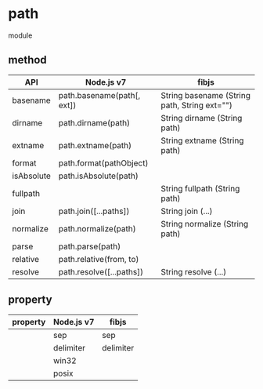 # path

module

## method

|     API    |        Node.js v7          |                       fibjs                  |
|------------|----------------------------|--------------------------------------------- |
| basename   | path.basename(path[, ext]) | String basename (String path, String ext="") |
| dirname    | path.dirname(path)         | String dirname (String path)                 |
| extname    | path.extname(path)         | String extname (String path)                 |
| format     | path.format(pathObject)    |                                              |
| isAbsolute | path.isAbsolute(path)      |                                              |
| fullpath   |                            | String fullpath (String path)                |
| join       | path.join([...paths])      | String join (...)                            |
| normalize  | path.normalize(path)       | String normalize (String path)               |
| parse      | path.parse(path)           |                                              |
| relative   | path.relative(from, to)    |                                              |
| resolve    | path.resolve([...paths])   | String resolve (...)                         |

## property

| property | Node.js v7| fibjs     |
|----------|-----------|-----------|
|          | sep       | sep       |
|          | delimiter | delimiter |
|          | win32     |           |
|          | posix     |           |
